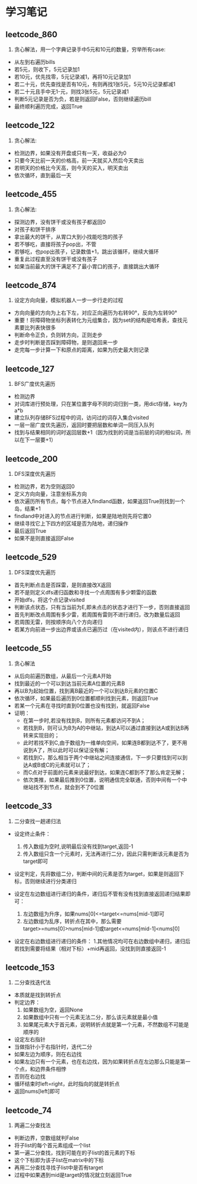 # 学习笔记

## leetcode_860
1. 贪心解法，用一个字典记录手中5元和10元的数量，穷举所有case:
* 从左到右遍历bills
* 若5元，则收下，5元记录加1
* 若10元，优先找零，5元记录减1，再将10元记录加1
* 若二十元，优先查找是否有10元，有则再找1张5元，5元10元记录都减1
* 若二十元且手中无1-元，则找3张5元，5元记录减1
* 判断5元记录是否为负，若是则返回False，否则继续遍历bill
* 最终顺利遍历完成，返回True
   
## leetcode_122
1. 贪心解法:
* 检测边界，如果没有开盘或只有一天，收益必为0
* 只要今天比前一天的价格高，前一天就买入然后今天卖出
* 若明天的价格比今天高，则今天的买入，明天卖出
* 依次循环，直到最后一天

## leetcode_455
1. 贪心解法:
* 探测边界，没有饼干或没有孩子都返回0
* 对孩子和饼干排序
* 拿出最大的饼干，从胃口大到小找能吃饱的孩子
* 若不够吃，直接将孩子pop出，不管
* 若够吃，也pop出孩子，记录数值+1，跳出该循环，继续大循环
* 重复此过程直至没有饼干或没有孩子
* 如果当前最大的饼干满足不了最小胃口的孩子，直接跳出大循环

## leetcode_874
1. 设定方向向量，模拟机器人一步一步行走的过程
* 方向向量的方向为上右下左，对应正向遍历为右转90°，反向为左转90°
* 重要！将障碍物坐标列表转化为元组集合，因为set的结构是哈希表，查找元素要比列表快很多
* 判断命令正负，负则转方向，正则走步
* 走步时判断是否踩到障碍物，是则退回来一步
* 走完每一步计算一下和原点的距离，如果为历史最大则记录

## leetcode_127
1. BFS广度优先遍历
* 检测边界
* 对词库进行预处理，只在某位置字母不同的词归到一类，用dict存储，key为a*b
* 建立队列存储BFS过程中的词，访问过的词存入集合visited
* 一层一层广度优先遍历，返回时要把层数和单词一同压入队列
* 找到与结果相同的词时返回层数+1（因为找到的词是当前层的词的相似词，所以在下一层要+1）

## leetcode_200
1. DFS深度优先遍历
* 检测边界，若为空则返回0
* 定义方向向量，注意坐标系方向
* 依次遍历所有节点，每个节点进入findland函数，如果返回True则找到一个岛，结果+1
* findland中对进入的节点进行判断，如果是陆地则先将它置0
* 继续寻找它上下四方的区域是否为陆地，递归操作
* 最后返回True
* 如果不是则直接返回False

## leetcode_529
1. DFS深度优先遍历
* 首先判断点击是否踩雷，是则直接改X返回
* 若不是则定义dfs递归函数和寻找一个点周围有多少颗雷的函数
* 开始dfs，将这个点记录visited
* 判断该点状态，只有当当前为E,即未点击的状态才进行下一步，否则直接返回
* 首先判断改点周围有多少雷，若周围有雷则不进行递归，改为数量后返回
* 若周围无雷，则按顺序向八个方向递归
* 若某方向前进一步出边界或该点已遍历过（在visited内），则该点不进行递归

## leetcode_55
1. 贪心解法
* 从后向前遍历数组，从最后一个元素A开始
* 找到最近的一个可以到达当前元素A位置的元素B
* 再以B为起始位置，找到离B最近的一个可以到达B元素的位置C
* 依次循环，如果最后遍历到0位置都顺利找到元素，则返回True
* 若某一个元素在寻找时直到0位置也没有找到，就返回False
* 证明：
    * 在第一步时,若没有找到B，则所有元素都访问不到A；
    * 若找到B，则可认为B为A的中继站，到达A可以通过直接到达A或到达B再转来实现目的；
    * 此时若找不到C,由于数组为一维单向空间，如果连B都到达不了，更不用说到A了，所以此时可以保证没有解；
    * 若找到C，那么相当于两个中继站之间连接通信，下一步只要找到可以到达A或B或C的元素就可以了；
    * 而C点对于前面的元素来说最好到达，如果连C都到不了那么肯定无解；
    * 依次类推，如果最后推到0位置，说明通信完全联通，否则中间有一个中继站找不到节点，就会到不了0位置

## leetcode_33
1. 二分查找一趟递归法
* 设定终止条件：
    1. 传入数组为空时,说明最后没有找到target,返回-1
    2. 传入数组只含一个元素时，无法再进行二分，因此只需判断该元素是否为target即可
* 设定判定，先将数组二分，判断中间的元素是否为target，如果是则返回下标，否则继续进行分类递归
* 设定在左边数组进行递归的条件，递归后不管有没有找到直接返回递归结果即可：
    1. 左边数组为升序，如果nums[0]<=target<=nums[mid-1]即可
    2. 左边数组为乱序，转折点在其中，那么需要target>=nums[0]>nums[mid-1]或target<=nums[mid-1]<nums[0]

* 设定在右边数组进行递归的条件：
    1.其他情况均可在右边数组中递归，递归后若找到需要将结果（相对下标）+mid再返回，没找到则直接返回-1

## leetcode_153
1. 二分查找迭代法
* 本质就是找到转折点
* 判定边界：
    1. 如果数组为空，返回None
    2. 如果数组中只有一个元素无法二分，那么该元素就是最小值
    3. 如果尾元素大于首元素，说明转折点就是第一个元素，不然数组不可能是顺序的
* 设定左右指针
* 当做指针小于右指针时，迭代二分
* 如果左边为顺序，则在右边找
* 如果左边只有一个元素，也在右边找，因为如果转折点在左边那么只能是第一个点，和边界条件相悖
* 否则在右边找
* 循环结束时left=right，此时指向的就是转折点
* 返回nums[left]即可

## leetcode_74
1. 两遍二分查找法
* 判断边界，空数组就判False
* 将子list的每个首元素组成一个list
* 第一遍二分查找，找到可能在的子list的首元素的下标
* 这个下标即为该子list在matrix中的下标
* 再用二分查找寻找子list中是否有target
* 过程中如果遇到mid是target的情况就立刻返回True
